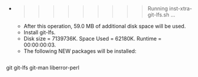 * >>>>>>>>> Running inst-xtra-git-lfs.sh ...
  * After this operation, 59.0 MB of additional disk space will be used.
  * Install git-lfs.
  * Disk size = 7139736K. Space Used = 62180K. Runtime = 00:00:00:03.
  * The following NEW packages will be installed:
  ```bash
git git-lfs git-man liberror-perl
  ```
